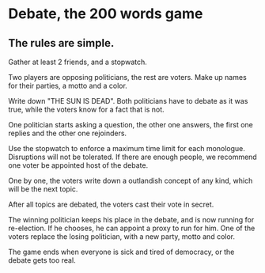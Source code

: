# Debate, the 200 words game

## The rules are simple.

Gather at least 2 friends, and a stopwatch.

Two players are opposing politicians, the rest are voters.
Make up names for their parties, a motto and a color.

Write down "THE SUN IS DEAD".
Both politicians have to debate as it was true, while the voters know for a fact that is not.

One politician starts asking a question, the other one answers, the first one replies and the other one rejoinders.

Use the stopwatch to enforce a maximum time limit for each monologue.
Disruptions will not be tolerated. If there are enough people, we recommend one voter be appointed host of the debate.

One by one, the voters write down a outlandish concept of any kind, which will be the next topic.

After all topics are debated, the voters cast their vote in secret.

The winning politician keeps his place in the debate, and is now running for re-election. If he chooses, he can appoint a proxy to run for him.
One of the voters replace the losing politician, with a new party, motto and color.

The game ends when everyone is sick and tired of democracy, or the debate gets too real.
